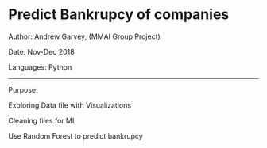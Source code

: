 # Predict Bankrupcy of companies

Author: Andrew Garvey, (MMAI Group Project)

Date: Nov-Dec 2018 

Languages: Python

---
Purpose:

Exploring Data file with Visualizations

Cleaning files for ML 

Use Random Forest to predict bankrupcy
